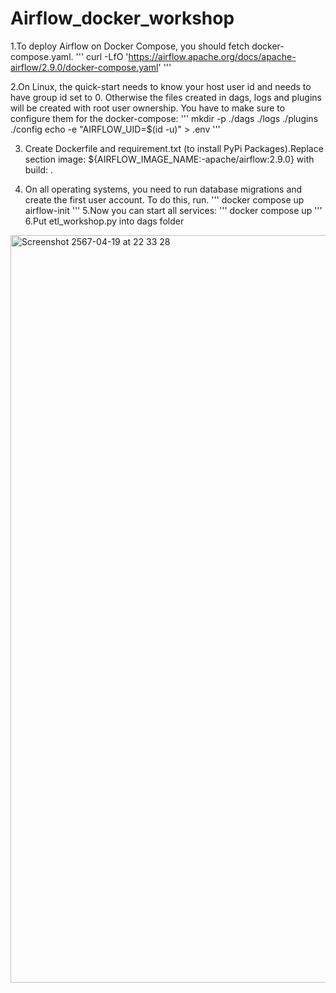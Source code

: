 # Airflow_docker_workshop

1.To deploy Airflow on Docker Compose, you should fetch docker-compose.yaml.
'''
  curl -LfO 'https://airflow.apache.org/docs/apache-airflow/2.9.0/docker-compose.yaml'
'''

2.On Linux, the quick-start needs to know your host user id and needs to have group id set to 0. Otherwise the files created in dags, logs and plugins will be created with root user ownership. You have to make sure to configure them for the docker-compose:
'''
  mkdir -p ./dags ./logs ./plugins ./config
  echo -e "AIRFLOW_UID=$(id -u)" > .env
'''

3. Create Dockerfile and requirement.txt (to install PyPi Packages).Replace section image: ${AIRFLOW_IMAGE_NAME:-apache/airflow:2.9.0} with build: .

4. On all operating systems, you need to run database migrations and create the first user account. To do this, run.
'''
  docker compose up airflow-init
'''
5.Now you can start all services:
'''
  docker compose up
'''
6.Put etl_workshop.py into dags folder

<img width="1196" alt="Screenshot 2567-04-19 at 22 33 28" src="https://github.com/nechayut/Airflow_docker_workshop/assets/101554284/d110d587-70dd-43d6-8771-1761e3fe2599">
